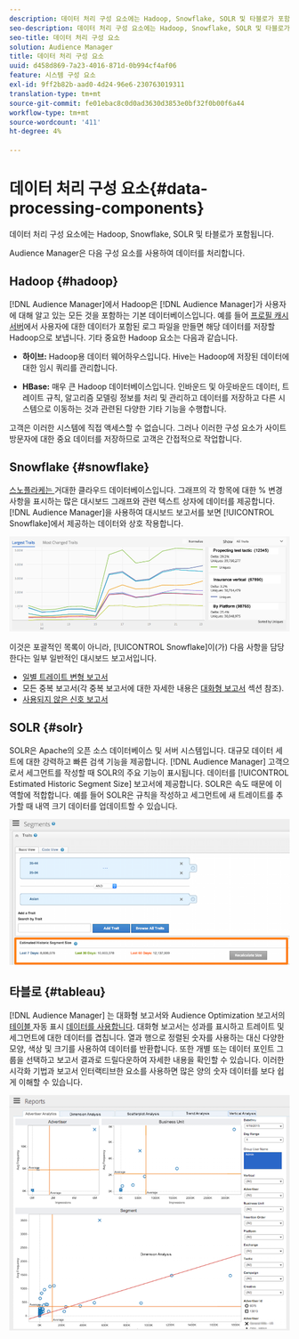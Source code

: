 ```yaml
---
description: 데이터 처리 구성 요소에는 Hadoop, Snowflake, SOLR 및 타블로가 포함됩니다.
seo-description: 데이터 처리 구성 요소에는 Hadoop, Snowflake, SOLR 및 타블로가 포함됩니다.
seo-title: 데이터 처리 구성 요소
solution: Audience Manager
title: 데이터 처리 구성 요소
uuid: d458d869-7a23-4016-871d-0b994cf4af06
feature: 시스템 구성 요소
exl-id: 9ff2b82b-aad0-4d24-96e6-230763019311
translation-type: tm+mt
source-git-commit: fe01ebac8c0d0ad3630d3853e0bf32f0b00f6a44
workflow-type: tm+mt
source-wordcount: '411'
ht-degree: 4%

---
```


# 데이터 처리 구성 요소{#data-processing-components}

데이터 처리 구성 요소에는 Hadoop, Snowflake, SOLR 및 타블로가 포함됩니다.

<!-- 

c_comproc.xml

 -->

Audience Manager은 다음 구성 요소를 사용하여 데이터를 처리합니다.

## Hadoop {#hadoop}

[!DNL Audience Manager]에서 Hadoop은 [!DNL Audience Manager]가 사용자에 대해 알고 있는 모든 것을 포함하는 기본 데이터베이스입니다. 예를 들어 [프로필 캐시 서버](../../reference/system-components/components-data-collection.md)에서 사용자에 대한 데이터가 포함된 로그 파일을 만들면 해당 데이터를 저장할 Hadoop으로 보냅니다. 기타 중요한 Hadoop 요소는 다음과 같습니다.

* **하이브:** Hadoop용 데이터 웨어하우스입니다. Hive는 Hadoop에 저장된 데이터에 대한 임시 쿼리를 관리합니다.

* **HBase:** 매우 큰 Hadoop 데이터베이스입니다. 인바운드 및 아웃바운드 데이터, 트레이트 규칙, 알고리즘 모델링 정보를 처리 및 관리하고 데이터를 저장하고 다른 시스템으로 이동하는 것과 관련된 다양한 기타 기능을 수행합니다.

고객은 이러한 시스템에 직접 액세스할 수 없습니다. 그러나 이러한 구성 요소가 사이트 방문자에 대한 중요 데이터를 저장하므로 고객은 간접적으로 작업합니다.

## Snowflake {#snowflake}

[스노플라케는 ](https://www.snowflake.net/) 거대한 클라우드 데이터베이스입니다. 그래프의 각 항목에 대한 % 변경 사항을 표시하는 많은 대시보드 그래프와 관련 텍스트 상자에 데이터를 제공합니다. [!DNL Audience Manager]을 사용하여 대시보드 보고서를 보면 [!UICONTROL Snowflake]에서 제공하는 데이터와 상호 작용합니다.



![](assets/dashboardreport.png)

이것은 포괄적인 목록이 아니라, [!UICONTROL Snowflake]이(가) 다음 사항을 담당한다는 일부 일반적인 대시보드 보고서입니다.

* [일별 트레이트 변형 보고서](/help/using/reporting/audience-optimization-reports/daily-trait-variation-report.md)
* 모든 중복 보고서(각 중복 보고서에 대한 자세한 내용은 [대화형 보고서](/help/using/reporting/dynamic-reports/dynamic-reports.md) 섹션 참조).
* [사용되지 않은 신호 보고서](/help/using/reporting/dynamic-reports/unused-signals.md)

## SOLR {#solr}

SOLR은 Apache의 오픈 소스 데이터베이스 및 서버 시스템입니다. 대규모 데이터 세트에 대한 강력하고 빠른 검색 기능을 제공합니다. [!DNL Audience Manager] 고객으로서 세그먼트를 작성할 때 SOLR의 주요 기능이 표시됩니다. 데이터를 [!UICONTROL Estimated Historic Segment Size] 보고서에 제공합니다. SOLR은 속도 때문에 이 역할에 적합합니다. 예를 들어 SOLR은 규칙을 작성하고 세그먼트에 새 트레이트를 추가할 때 내역 크기 데이터를 업데이트할 수 있습니다.



![](assets/audsize.png)

## 타블로 {#tableau}

[!DNL Audience Manager] 는  [](https://www.tableausoftware.com/) 대화형 보고서와 Audience Optimization 보고서의  [테이블 ](../../reporting/dynamic-reports/dynamic-reports.md#interactive-and-overlap-reports) 자동 표시  [데이터를 사용합니다](../../reporting/audience-optimization-reports/audience-optimization-reports.md). 대화형 보고서는 성과를 표시하고 트레이트 및 세그먼트에 대한 데이터를 겹칩니다. 열과 행으로 정렬된 숫자를 사용하는 대신 다양한 모양, 색상 및 크기를 사용하여 데이터를 반환합니다. 또한 개별 또는 데이터 포인트 그룹을 선택하고 보고서 결과로 드릴다운하여 자세한 내용을 확인할 수 있습니다. 이러한 시각화 기법과 보고서 인터랙티브한 요소를 사용하면 많은 양의 숫자 데이터를 보다 쉽게 이해할 수 있습니다.



![](assets/advertiser_analytics.png)
